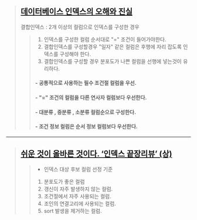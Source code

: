 > ## [데이터베이스 인덱스의 오해와 진실](https://dataonair.or.kr/db-tech-reference/d-lounge/expert-column/?mod=document&uid=52409)  
> 결합인덱스 : 2개 이상의 컬럼으로 인덱스를 구성한 경우
>> 1. 인덱스를 구성한 컬럼 순서대로 "=" 조건이 들어가야한다.   
>> 2. 결합인덱스를 구성할경우 "일자" 같은 컬럼은 후행에 자리 잡도록 인덱스를 구성해야 한다.  
>> 3. 결합인덱스를 구성할 경우 분포도가 나쁜 컬럼을 선행에 넣는것이 유리하다.  
>> #### - 공통적으로 사용하는 필수 조건절 컬럼을 우선.  
>> #### - "=" 조건의 컬럼을 다른 연사자 컬럼보다 우선한다.
>> #### - 대분류 , 중분류 , 소분류 컬럼순으로 구성한다.  
>> #### - 조건 정보 컬럼은 순서 정보 컬럼보다 우선한다.  
***
> ## [쉬운 것이 올바른 것이다. ‘인덱스 끝장리뷰’ (상)](https://dataonair.or.kr/db-tech-reference/d-lounge/expert-column/?mod=document&uid=52402)
>> - 인덱스 대상 후보 컬럼 선정 기준
>> 1. 분포도가 좋은 컬럼  
>> 2. 갱신이 자주 발생하지 않는 컬럼.  
>> 3. 조건절에서 자주 사용되는 컬럼.  
>> 4. 조인의 연결고리에 사용되는 컬럼.  
>> 5. sort 발생을 제거하는 컬럼.  
